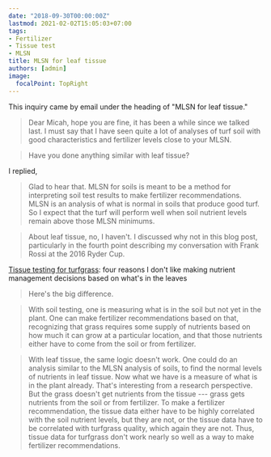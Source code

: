 ```yaml
---
date: "2018-09-30T00:00:00Z"
lastmod: 2021-02-02T15:05:03+07:00
tags:
- Fertilizer
- Tissue test
- MLSN
title: MLSN for leaf tissue
authors: [admin]
image:
  focalPoint: TopRight
---
```


This inquiry came by email under the heading of "MLSN for leaf tissue."

> Dear Micah, hope you are fine, it has been a while since we talked last. I must say that I have seen quite a lot of analyses of turf soil with good characteristics and fertilizer levels close to your MLSN.

> Have you done anything similar with leaf tissue?

I replied,

> Glad to hear that. MLSN for soils is meant to be a method for interpreting soil test results to make fertilizer recommendations. MLSN is an analysis of what is normal in soils that produce good turf. So I expect that the turf will perform well when soil nutrient levels remain above those MLSN minimums.

> About leaf tissue, no, I haven't. I discussed why not in this blog post, particularly in the fourth point describing my conversation with Frank Rossi at the 2016 Ryder Cup.

[Tissue testing for turfgrass](https://www.asianturfgrass.com/2017-08-09-not-tissue-test-3-reasons/): four reasons I don't like making nutrient management decisions based on what's in the leaves

> Here's the big difference.

> With soil testing, one is measuring what is in the soil but not yet in the plant. One can make fertilizer recommendations based on that, recognizing that grass requires some supply of nutrients based on how much it can grow at a particular location, and that those nutrients either have to come from the soil or from fertilizer.

> With leaf tissue, the same logic doesn't work. One could do an analysis similar to the MLSN analysis of soils, to find the normal levels of nutrients in leaf tissue. Now what we have is a measure of what is in the plant already. That's interesting from a research perspective. But the grass doesn't get nutrients from the tissue --- grass gets nutrients from the soil or from fertilizer. To make a fertilizer recommendation, the tissue data either have to be highly correlated with the soil nutrient levels, but they are not, or the tissue data have to be correlated with turfgrass quality, which again they are not. Thus, tissue data for turfgrass don't work nearly so well as a way to make fertilizer recommendations.
